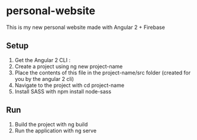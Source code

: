 # personal-website
This is my new personal website made with Angular 2 + Firebase

## Setup
1. Get the Angular 2 CLI : 
2. Create a project using ng new project-name
3. Place the contents of this file in the project-name/src folder (created for you by the angular 2 cli)
4. Navigate to the project with cd project-name
5. Install SASS with npm install node-sass

## Run
1. Build the project with ng build
2. Run the application with ng serve
